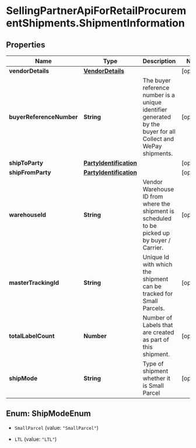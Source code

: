 # SellingPartnerApiForRetailProcurementShipments.ShipmentInformation

## Properties

Name | Type | Description | Notes
------------ | ------------- | ------------- | -------------
**vendorDetails** | [**VendorDetails**](VendorDetails.md) |  | [optional] 
**buyerReferenceNumber** | **String** | The buyer reference number is a unique identifier generated by the buyer for all Collect and WePay shipments. | [optional] 
**shipToParty** | [**PartyIdentification**](PartyIdentification.md) |  | [optional] 
**shipFromParty** | [**PartyIdentification**](PartyIdentification.md) |  | [optional] 
**warehouseId** | **String** | Vendor Warehouse ID from where the shipment is scheduled to be picked up by buyer / Carrier. | [optional] 
**masterTrackingId** | **String** | Unique Id with  which  the shipment can be tracked for Small Parcels. | [optional] 
**totalLabelCount** | **Number** | Number of Labels that are created as part of this shipment. | [optional] 
**shipMode** | **String** | Type of shipment whether it is Small Parcel | [optional] 



## Enum: ShipModeEnum


* `SmallParcel` (value: `"SmallParcel"`)

* `LTL` (value: `"LTL"`)




